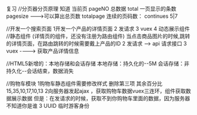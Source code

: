 复习
//分页器分页原理
    知道 当前页 pageNO 总数据 total
        一页显示的条数 pagesize --->可以算出总页数 totalpage
        连续的页码数： continues 5|7

//开发一个搜索页面
  1开发一个产品的详情页面
  2 发请求
  3 vuex
  4 动态展示组件
//静态组件 (详情页的组件，还没有注册为路由组件)
  当点击商品图片的时候,跳转的详情页面，在路由跳转的时候需要戴上产品的ID
  2 发请求 --> api  请求接口
  3 vuex ----> 获取产品详情信息

//HTML5新增的：本地存储和会话存储
  本地存储：持久化的--5M
  会话存储：非持久化--会话结束，数据消失

//购物车模块
  1购物车静态组件需要修改样式 删除第三项 其余百分比 15,35,10,17,10,13
  2向服务器发起ajax ，获取购物车数据vuex三连环，组件获取数据展示数据
    但是：在发请求的时候，获取不到你购物车里面的数据，因为服务器不知道你是谁
  3 UUID 临时游客身份    
  
  